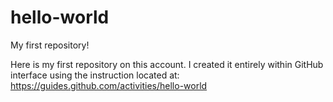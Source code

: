 # hello-world
My first repository!

Here is my first repository on this account. I created it entirely within GitHub interface using the instruction located at: https://guides.github.com/activities/hello-world

